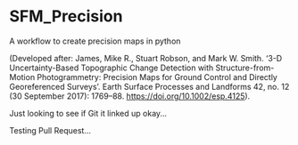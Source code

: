 # SFM_Precision
A workflow to create precision maps in python

(Developed after: James, Mike R., Stuart Robson, and Mark W. Smith. ‘3-D Uncertainty-Based Topographic Change Detection with Structure-from-Motion Photogrammetry: Precision Maps for Ground Control and Directly Georeferenced Surveys’. Earth Surface Processes and Landforms 42, no. 12 (30 September 2017): 1769–88. https://doi.org/10.1002/esp.4125).

Just looking to see if Git it linked up okay...

Testing Pull Request...


